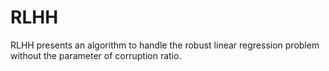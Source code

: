 # RLHH
RLHH presents an algorithm to handle the robust linear regression problem without the parameter of corruption ratio.